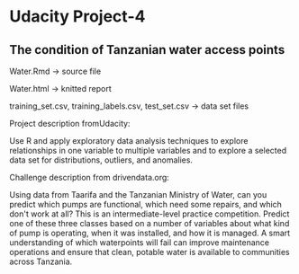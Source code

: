 # Udacity Project-4
## The condition of Tanzanian water access points

Water.Rmd   ->  source file

Water.html  ->  knitted report

training_set.csv, training_labels.csv, test_set.csv   ->  data set files


Project description fromUdacity:

Use R and apply exploratory data analysis techniques to explore relationships in one variable to multiple variables and to explore a selected data set for distributions, outliers, and anomalies.

Challenge description from drivendata.org:

Using data from Taarifa and the Tanzanian Ministry of Water, can you predict which pumps are functional, which need some repairs, and which don't work at all? This is an intermediate-level practice competition. Predict one of these three classes based on a number of variables about what kind of pump is operating, when it was installed, and how it is managed. A smart understanding of which waterpoints will fail can improve maintenance operations and ensure that clean, potable water is available to communities across Tanzania.